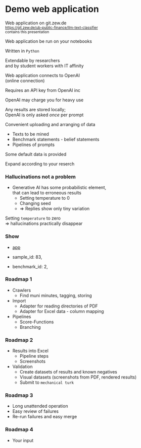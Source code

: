 # Demo web application


Web application on git.zew.de 
<br> <small> https://git.zew.de/ub-public-finance/llm-text-classifier </small>
<br> <small> contains this presentation </small>


Web application be run on your notebooks

Written in `Python`

Extendable by researchers <br> and by student workers with IT affinity

<!--pagebreak-->

Web application connects to OpenAI <br>
 (online connection)

Requires an API key from OpenAI inc

OpenAI may charge you for heavy use

Any results are stored locally; <br> 
OpenAI is only asked _once_ per prompt

<!--pagebreak-->

Convenient uploading and arranging of data

* Texts to be mined
* Benchmark statements - belief statements 
* Pipelines of prompts

Some default data is provided

Expand according to your reserch


### Hallucinations not a problem

* Generative AI has some probabilistic element,  
  that can lead to erroneous results
    * Setting temperature to 0
    * Changing seed
    * => Replies show only tiny variation

Setting `temperature` to zero <br> 
=> hallucinations practically disappear

### Show

* [app](http://127.0.0.1:8000/)

*  sample_id: 83,    
*  benchmark_id: 2,


### Roadmap 1

* Crawlers
    * Find muni minutes, tagging, storing
* Import
    * Adapter for reading directories of PDF
    * Adapter for Excel data - column mapping
* Pipelines
    * Score-Functions
    * Branching

### Roadmap 2

* Results into Excel
    * Pipeline steps
    * Screenshots 
* Validation
    * Create datasets of results and known negatives
    * Visual datasets (screenshots from PDF, rendered results) 
    * Submit to `mechanical turk` 

### Roadmap 3

* Long unattended operation
* Easy review of failures
* Re-run failures and easy merge

### Roadmap 4

* Your input

